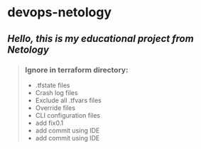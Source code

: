 # devops-netology
## _Hello, this is my educational project from Netology_
>### Ignore in terraform directory:
>- .tfstate files
>- Crash log files
>- Exclude all .tfvars files
>- Override files
>- CLI configuration files
>- add fix0.1
>- add commit using IDE
>- add commit using IDE
